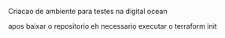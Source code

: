 Criacao de ambiente para testes na digital ocean

apos baixar o repositorio eh necessario executar o terraform init